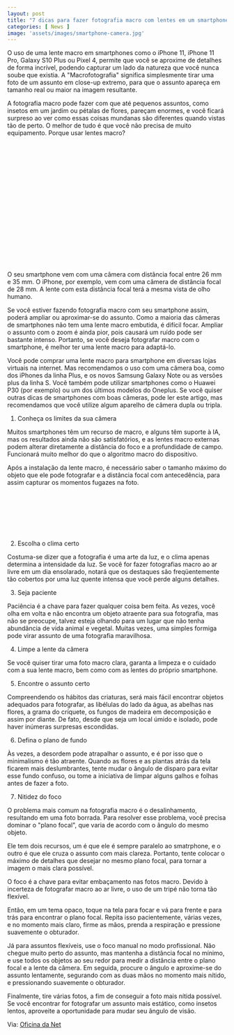 ```yaml
---
layout: post
title: "7 dicas para fazer fotografia macro com lentes em um smartphone"
categories: [ News ]
image: 'assets/images/smartphone-camera.jpg'
---
```


O uso de uma lente macro em smartphones como o iPhone 11, iPhone 11 Pro, Galaxy S10 Plus ou Pixel 4, permite que você se aproxime de detalhes de forma incrível, podendo capturar um lado da natureza que você nunca soube que existia. A "Macrofotografia" significa simplesmente tirar uma foto de um assunto em close-up extremo, para que o assunto apareça em tamanho real ou maior na imagem resultante.

A fotografia macro pode fazer com que até pequenos assuntos, como insetos em um jardim ou pétalas de flores, pareçam enormes, e você ficará surpreso ao ver como essas coisas mundanas são diferentes quando vistas tão de perto. O melhor de tudo é que você não precisa de muito equipamento.
Porque usar lentes macro?

<!-- QUADRADO -->
<script async src="//pagead2.googlesyndication.com/pagead/js/adsbygoogle.js"></script>
<ins class="adsbygoogle"
style="display:inline-block;width:336px;height:280px"
data-ad-client="ca-pub-2838251107855362"
data-ad-slot="5351066970"></ins>
<script>
(adsbygoogle = window.adsbygoogle || []).push({});
</script>

O seu smartphone vem com uma câmera com distância focal entre 26 mm e 35 mm. O iPhone, por exemplo, vem com uma câmera de distância focal de 28 mm. A lente com esta distância focal terá a mesma vista de olho humano.

Se você estiver fazendo fotografia macro com seu smartphone assim, poderá ampliar ou aproximar-se do assunto. Como a maioria das câmeras de smartphones não tem uma lente macro embutida, é difícil focar. Ampliar o assunto com o zoom é ainda pior, pois causará um ruído pode ser bastante intenso. Portanto, se você deseja fotografar macro com o smartphone, é melhor ter uma lente macro para adaptá-lo.

Você pode comprar uma lente macro para smartphone em diversas lojas virtuais na internet. Mas recomendamos o uso com uma câmera boa, como dos iPhones da linha Plus, e os novos Samsung Galaxy Note ou as versões plus da linha S. Você também pode utilizar smartphones como o Huawei P30 (por exemplo) ou um dos últimos modelos do Oneplus. Se você quiser outras dicas de smartphones com boas câmeras, pode ler este artigo, mas recomendamos que você utilize algum aparelho de câmera dupla ou tripla.

1. Conheça os limites da sua câmera

Muitos smartphones têm um recurso de macro, e alguns têm suporte à IA, mas os resultados ainda não são satisfatórios, e as lentes macro externas podem alterar diretamente a distância do foco e a profundidade de campo. Funcionará muito melhor do que o algoritmo macro do dispositivo.

Após a instalação da lente macro, é necessário saber o tamanho máximo do objeto que ele pode fotografar e a distância focal com antecedência, para assim capturar os momentos fugazes na foto.

<!-- MINI ANÚNCIO -->
<script async src="//pagead2.googlesyndication.com/pagead/js/adsbygoogle.js"></script>
<!-- Games Root -->
<ins class="adsbygoogle"
style="display:inline-block;width:730px;height:95px"
data-ad-client="ca-pub-2838251107855362"
data-ad-slot="5351066970"></ins>
<script>
(adsbygoogle = window.adsbygoogle || []).push({});
</script>

2. Escolha o clima certo

Costuma-se dizer que a fotografia é uma arte da luz, e o clima apenas determina a intensidade da luz. Se você for fazer fotografias macro ao ar livre em um dia ensolarado, notará que os destaques são freqüentemente tão cobertos por uma luz quente intensa que você perde alguns detalhes.

3. Seja paciente

Paciência é a chave para fazer qualquer coisa bem feita. As vezes, você olha em volta e não encontra um objeto atraente para sua fotografia, mas não se preocupe, talvez esteja olhando para um lugar que não tenha abundância de vida animal e vegetal. Muitas vezes, uma simples formiga pode virar assunto de uma fotografia maravilhosa.

4. Limpe a lente da câmera

Se você quiser tirar uma foto macro clara, garanta a limpeza e o cuidado com a sua lente macro, bem como com as lentes do próprio smartphone.

5. Encontre o assunto certo

Compreendendo os hábitos das criaturas, será mais fácil encontrar objetos adequados para fotografar, as libélulas do lado da água, as abelhas nas flores, a grama do críquete, os fungos de madeira em decomposição e assim por diante. De fato, desde que seja um local úmido e isolado, pode haver inúmeras surpresas escondidas.

<!-- RETANGULO LARGO 2 -->
<script async src="//pagead2.googlesyndication.com/pagead/js/adsbygoogle.js"></script>
<ins class="adsbygoogle"
style="display:block; text-align:center;"
data-ad-layout="in-article"
data-ad-format="fluid"
data-ad-client="ca-pub-2838251107855362"
data-ad-slot="8549252987"></ins>
<script>
(adsbygoogle = window.adsbygoogle || []).push({});
</script>

6. Defina o plano de fundo

Às vezes, a desordem pode atrapalhar o assunto, e é por isso que o minimalismo é tão atraente. Quando as flores e as plantas atrás da tela ficarem mais deslumbrantes, tente mudar o ângulo de disparo para evitar esse fundo confuso, ou tome a iniciativa de limpar alguns galhos e folhas antes de fazer a foto.

7. Nitidez do foco

O problema mais comum na fotografia macro é o desalinhamento, resultando em uma foto borrada. Para resolver esse problema, você precisa dominar o "plano focal", que varia de acordo com o ângulo do mesmo objeto.

Ele tem dois recursos, um é que ele é sempre paralelo ao smatrphone, e o outro é que ele cruza o assunto com mais clareza. Portanto, tente colocar o máximo de detalhes que desejar no mesmo plano focal, para tornar a imagem o mais clara possível.

O foco é a chave para evitar embaçamento nas fotos macro. Devido à incerteza de fotografar macro ao ar livre, o uso de um tripé não torna tão flexível.

Então, em um tema opaco, toque na tela para focar e vá para frente e para trás para encontrar o plano focal. Repita isso pacientemente, várias vezes, e no momento mais claro, firme as mãos, prenda a respiração e pressione suavemente o obturador.

Já para assuntos flexíveis, use o foco manual no modo profissional. Não chegue muito perto do assunto, mas mantenha a distância focal no mínimo, e use todos os objetos ao seu redor para medir a distância entre o plano focal e a lente da câmera. Em seguida, procure o ângulo e aproxime-se do assunto lentamente, segurando com as duas mãos no momento mais nítido, e pressionando suavemente o obturador.

Finalmente, tire várias fotos, a fim de conseguir a foto mais nítida possível. Se você encontrar for fotografar um assunto mais estático, como insetos lentos, aproveite a oportunidade para mudar seu ângulo de visão.


<!-- RETANGULO LARGO -->
<script async src="https://pagead2.googlesyndication.com/pagead/js/adsbygoogle.js"></script>
<!-- Informat -->
<ins class="adsbygoogle"
style="display:block"
data-ad-client="ca-pub-2838251107855362"
data-ad-slot="2327980059"
data-ad-format="auto"
data-full-width-responsive="true"></ins>
<script>
(adsbygoogle = window.adsbygoogle || []).push({});
</script>


Via: [Oficina da Net](https://www.oficinadanet.com.br/fotografia/28582-7-dicas-para-fazer-fotografia-macro-com-lentes-em-um-smartphone)
